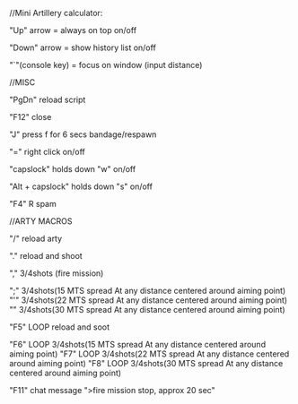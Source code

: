 //Mini Artillery calculator:

"Up" arrow = always on top on/off

"Down" arrow = show history list on/off

"`"(console key) = focus on window (input distance)

//MISC

"PgDn" reload script

"F12" close

"J" press f for 6 secs bandage/respawn

"=" right click on/off

"capslock" holds down "w" on/off

"Alt + capslock" holds down "s" on/off

"F4" R spam

//ARTY MACROS

"/" reload arty

"." reload and shoot

"," 3/4shots (fire mission)

";" 3/4shots(15 MTS spread At any distance centered around aiming point)
"'" 3/4shots(22 MTS spread At any distance centered around aiming point)
"\" 3/4shots(30 MTS spread At any distance centered around aiming point)

"F5" LOOP reload and soot

"F6" LOOP 3/4shots(15 MTS spread At any distance centered around aiming point)
"F7" LOOP 3/4shots(22 MTS spread At any distance centered around aiming point)
"F8" LOOP 3/4shots(30 MTS spread At any distance centered around aiming point)

"F11" chat message ">fire mission stop, approx 20 sec"
